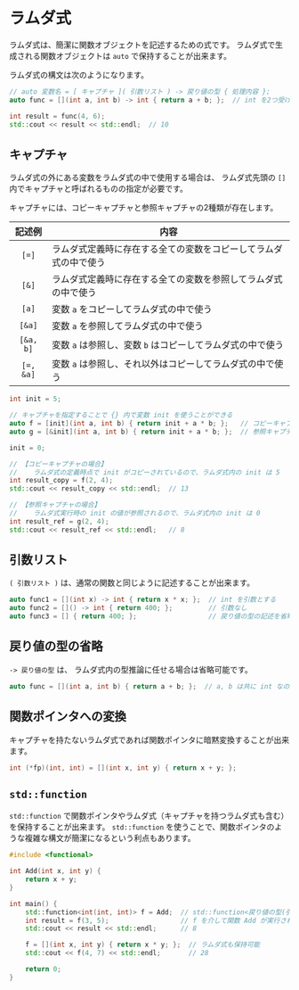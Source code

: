 # ラムダ式

ラムダ式は、簡潔に関数オブジェクトを記述するための式です。
ラムダ式で生成される関数オブジェクトは `auto` で保持することが出来ます。

ラムダ式の構文は次のようになります。

```cpp
// auto 変数名 = [ キャプチャ ]( 引数リスト ) -> 戻り値の型 { 処理内容 };
auto func = [](int a, int b) -> int { return a + b; };  // int を2つ受け取り、足した結果を返すラムダ式

int result = func(4, 6);
std::cout << result << std::endl;  // 10
```

## キャプチャ

ラムダ式の外にある変数をラムダ式の中で使用する場合は、
ラムダ式先頭の `[]` 内でキャプチャと呼ばれるものの指定が必要です。

キャプチャには、コピーキャプチャと参照キャプチャの2種類が存在します。

|  記述例   | 内容                                                             |
|:---------:|------------------------------------------------------------------|
| `[=]`     | ラムダ式定義時に存在する全ての変数をコピーしてラムダ式の中で使う |
| `[&]`     | ラムダ式定義時に存在する全ての変数を参照してラムダ式の中で使う   |
| `[a]`     | 変数 `a` をコピーしてラムダ式の中で使う                          |
| `[&a]`    | 変数 `a` を参照してラムダ式の中で使う                            |
| `[&a, b]` | 変数 `a` は参照し、変数 `b` はコピーしてラムダ式の中で使う       |
| `[=, &a]` | 変数 `a` は参照し、それ以外はコピーしてラムダ式の中で使う        |

```cpp
int init = 5;

// キャプチャを指定することで {} 内で変数 init を使うことができる
auto f = [init](int a, int b) { return init + a * b; };   // コピーキャプチャ
auto g = [&init](int a, int b) { return init + a * b; };  // 参照キャプチャ

init = 0;

// 【コピーキャプチャの場合】
//    ラムダ式の定義時点で init がコピーされているので、ラムダ式内の init は 5
int result_copy = f(2, 4);
std::cout << result_copy << std::endl;  // 13

// 【参照キャプチャの場合】
//    ラムダ式実行時の init の値が参照されるので、ラムダ式内の init は 0
int result_ref = g(2, 4);
std::cout << result_ref << std::endl;   // 8
```

## 引数リスト

`( 引数リスト )` は、通常の関数と同じように記述することが出来ます。

```cpp
auto func1 = [](int x) -> int { return x * x; };  // int を引数とする
auto func2 = []() -> int { return 400; };         // 引数なし
auto func3 = [] { return 400; };                  // 戻り値の型の記述を省略した場合、 () ごと省略可能
```

## 戻り値の型の省略

`-> 戻り値の型` は、 ラムダ式内の型推論に任せる場合は省略可能です。

```cpp
auto func = [](int a, int b) { return a + b; };  // a, b は共に int なので、戻り値も int と推論される
```

## 関数ポインタへの変換

キャプチャを持たないラムダ式であれば関数ポインタに暗黙変換することが出来ます。

```cpp
int (*fp)(int, int) = [](int x, int y) { return x + y; };
```

## `std::function`

`std::function` で関数ポインタやラムダ式（キャプチャを持つラムダ式も含む）を保持することが出来ます。
`std::function` を使うことで、関数ポインタのような複雑な構文が簡潔になるという利点もあります。

```cpp
#include <functional>

int Add(int x, int y) {
    return x + y;
}

int main() {
    std::function<int(int, int)> f = Add;  // std::function<戻り値の型(引数の型)> 変数名
    int result = f(3, 5);                  // f を介して関数 Add が実行される
    std::cout << result << std::endl;      // 8

    f = [](int x, int y) { return x * y; };  // ラムダ式も保持可能
    std::cout << f(4, 7) << std::endl;       // 28

    return 0;
}
```
